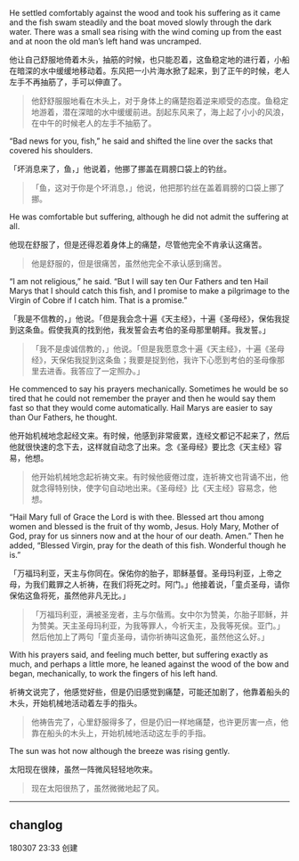 He settled comfortably against the wood and took his suffering as it came and the fish swam steadily and the boat moved slowly through the dark water. There was a small sea rising with the wind coming up from the east and at noon the old man’s left hand was uncramped.

他让自己舒服地倚着木头，抽筋的时候，也只能忍着，这鱼稳定地的进行着，小船在暗深的水中缓缓地移动着。东风把一小片海水掀了起来，到了正午的时候，老人左手不再抽筋了，手可以伸直了。

> 他舒舒服服地看在木头上，对于身体上的痛楚抱着逆来顺受的态度。鱼稳定地游着，潜在深暗的水中缓缓前进。刮起东风来了，海上起了小小的风浪，在中午的时候老人的左手不抽筋了。
“Bad news for you, fish,” he said and shifted the line over the sacks that covered his shoulders.

「坏消息来了，鱼，」他说着，他挪了挪盖在肩膀口袋上的钓丝。

> 「鱼，这对于你是个坏消息，」他说，他把那钓丝在盖着肩膀的口袋上挪了挪。
He was comfortable but suffering, although he did not admit the suffering at all.

他现在舒服了，但是还得忍着身体上的痛楚，尽管他完全不肯承认这痛苦。

> 他是舒服的，但是很痛苦，虽然他完全不承认感到痛苦。
“I am not religious,” he said. “But I will say ten Our Fathers and ten Hail Marys that I should catch this fish, and I promise to make a pilgrimage to the Virgin of Cobre if I catch him. That is a promise.”

「我是不信教的，」他说。「但是我会念十遍《天主经》，十遍《圣母经》，保佑我捉到这条鱼。假使我真的找到他，我发誓会去考伯的圣母那里朝拜。我发誓。」

> 「我不是虔诚信教的，」他说。「但是我愿意念十遍《天主经》，十遍《圣母经》，天保佑我捉到这条鱼；我要是捉到他，我许下心愿到考伯的圣母像那里去进香。我答应了一定照办。」
He commenced to say his prayers mechanically. Sometimes he would be so tired that he could not remember the prayer and then he would say them fast so that they would come automatically. Hail Marys are easier to say than Our Fathers, he thought.

他开始机械地念起经文来。有时候，他感到非常疲累，连经文都记不起来了，然后他就很快速的念下去，这样就自动念了出来。念《圣母经》要比念《天主经》容易，他想。

> 他开始机械地念起祈祷文来。有时候他疲倦过度，连祈祷文也背诵不出，他就念得特别快，使字句自动地出来。《圣母经》比《天主经》容易念，他想。
“Hail Mary full of Grace the Lord is with thee. Blessed art thou among women and blessed is the fruit of thy womb, Jesus. Holy Mary, Mother of God, pray for us sinners now and at the hour of our death. Amen.” Then he added, “Blessed Virgin, pray for the death of this fish. Wonderful though he is.”

「万福玛利亚，天主与你同在。保佑你的胎子，耶稣基督。圣母玛利亚，上帝之母，为我们戴罪之人祈祷，在我们将死之时。阿门。」他接着说，「童贞圣母，请你保佑这鱼将死，虽然他非凡无比。」

> 「万福玛利亚，满被圣宠者，主与尔偕焉。女中尔为赞美，尓胎子耶稣，并为赞美。天主圣母玛利亚，为我等罪人，今祈天主，及我等死侯。亚门。」然后他加上了两句「童贞圣母，请你祈祷叫这鱼死，虽然他这么好。」
With his prayers said, and feeling much better, but suffering exactly as much, and perhaps a little more, he leaned against the wood of the bow and began, mechanically, to work the fingers of his left hand.

祈祷文说完了，他感觉好些，但是仍旧感觉到痛楚，可能还加剧了，他靠着船头的木头，开始机械地活动着左手的指头。

> 他祷告完了，心里舒服得多了，但是仍旧一样地痛楚，也许更厉害一点，他靠在船头的木头上，开始机械地活动这左手的手指。
The sun was hot now although the breeze was rising gently.

太阳现在很辣，虽然一阵微风轻轻地吹来。

> 现在太阳很热了，虽然微微地起了风。

---
## changlog
180307 23:33 创建